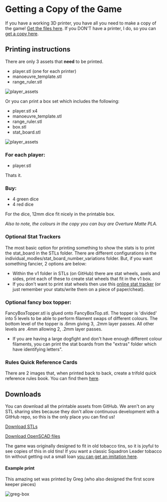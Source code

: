 # Getting a Copy of the Game

If you have a working 3D printer, you have all you need to make a copy of the game! [Get the files here](https://github.com/Wollivan/SquadronLeader/tree/main/3DPrinting/STLs).
If you DON'T have a printer, I do, so you can [get a copy here](https://squadronleader.wollivan.dev/buy-a-copy).

## Printing instructions

There are only 3 assets that **need** to be printed.

- player.stl (one for each printer)
- manoeuvre_template.stl
- range_ruler.stl

![player_assets](https://github.com/wollivan/SquadronLeader/blob/main/images/player_assets.png)

Or you can print a box set which includes the following:

- player.stl x4
- manoeuvre_template.stl
- range_ruler.stl
- box.stl
- stat_board.stl

![player_assets](https://github.com/wollivan/SquadronLeader/blob/main/images/full-set.png)

### For each player:

- player.stl

Thats it.

### Buy:

- 4 green dice
- 4 red dice

For the dice, 12mm dice fit nicely in the printable box.

_Also to note, the colours in the copy you can buy are Overture Matte PLA._

### Optional Stat Trackers

The most basic option for printing something to show the stats is to print the stat_board in the STLs folder. There are different configurations in the individual_modles/stat_board_number_variations folder. But, if you want something fancier, 2 options are below:

- Within the v1 folder in STLs (on GitHub) there are stat wheels, axels and sides, print each of these to create stat wheels that fit in the v1 box.
- If you don't want to print stat wheels then use this <a href="https://planes.wollivan.dev/" target="_blank">online stat tracker</a> (or just remember your stats/write them on a piece of paper/cheat).

### Optional fancy box topper:

FancyBoxTopper.stl is glued onto FancyBoxTop.stl. The topper is 'divided' into 5 levels to be able to perform filament swaps of different colours. The bottom level of the topper is .6mm giving 3, .2mm layer passes. All other levels are .4mm allowing 2, .2mm layer passes.

- If you are having a large dogfight and don't have enough different colour filaments, you can print the stat boards from the "extras" folder which have identifying letters".

### Rules Quick Reference Cards

There are 2 images that, when printed back to back, create a trifold quick reference rules book. You can find them <a href="https://github.com/Wollivan/SquadronLeader/tree/main/3DPrinting/STLs" target="_blank">here</a>.

## Downloads

You can download all the printable assets from GitHub. We aren't on any STL sharing sites because they don't allow continuous development with a GitHub repo, so this is the only place you can find us!

<a href="https://github.com/Wollivan/SquadronLeader/tree/main/3DPrinting/STLs" target="_blank" class="button">Download STLs</a>

<a href="https://github.com/Wollivan/SquadronLeader/tree/main/3DPrinting/OpenSCAD" target="_blank" class="button">Download OpenSCAD files</a>

The game was originally designed to fit in old tobacco tins, so it is joyful to see copies of this in old tins!
If you want a classic Squadron Leader tobacco tin without getting out a small loan <a href="https://www.etsy.com/uk/listing/273646926/all-reserved-vintage-squadron-leader?show_sold_out_detail=1&ref=nla_listing_details" target="_blank">you can get an imitation here</a>.

#### Example print

This amazing set was printed by Greg (who also designed the first score keeper pieces)

![greg-box](https://user-images.githubusercontent.com/91621088/210184175-434638bb-5560-4614-b36b-49738572a15d.gif)
